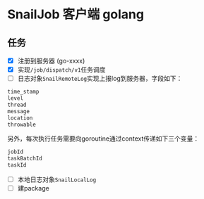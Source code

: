 # SnailJob 客户端 golang

## 任务

- [x] 注册到服务器 (go-xxxx)
- [x] 实现`/job/dispatch/v1`任务调度
- [ ] 日志对象`SnailRemoteLog`实现上报log到服务器，字段如下：

```txt
time_stamp
level
thread
message
location
throwable
```

另外，每次执行任务需要向goroutine通过context传递如下三个变量：

```txt
jobId
taskBatchId
taskId
```

- [ ] 本地日志对象`SnailLocalLog` 
- [ ] 建package
